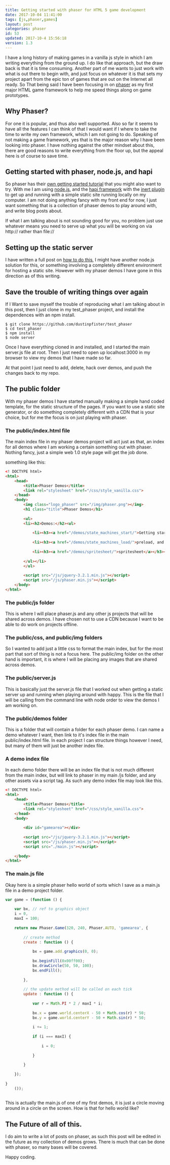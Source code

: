 ```yaml
---
title: Getting started with phaser for HTML 5 game development
date: 2017-10-04 11:41:00
tags: [js,phaser,games]
layout: post
categories: phaser
id: 53
updated: 2017-10-4 15:56:18
version: 1.3
---
```


I have a long history of making games in a vanilla js style in which I am writing everything from the ground up. I do like that approach, but the draw back is that it is time consuming. Another part of me wants to just work with what is out there to begin with, and just focus on whatever it is that sets my project apart from the epic ton of games that are out on the Internet all ready. So That being said I have been focusing in on [phaser](http://phaser.io/) as my first major HTML game framework to help me speed things along on game prototypes.

<!-- more -->

## Why Phaser?

For one it is popular, and thus also well supported. Also so far it seems to have all the features I can think of that I would want if I where to take the time to write my own framework, which I am not going to do. Speaking of not making a game framework, yes that is the major reason why I have been looking into phaser. I have nothing against the other mindset about this, there are good reasons to write everything from the floor up, but the appeal here is of course to save time.

## Getting started with phaser, node.js, and hapi

So phaser has their [own getting started tutorial](http://phaser.io/tutorials/getting-started) that you might also want to try. With me I am using [node.js](https://nodejs.org/en/), and the [hapi framework](https://hapijs.com/) with the [inert plugin](https://www.npmjs.com/package/inert) to get up and running with a simple static site running locally on my computer. I am not doing anything fancy with my front end for now, I just want something that is a collection of phaser demos to play around with, and write blog posts about.

If what I am talking about is not sounding good for you, no problem just use whatever means you need to serve up what you will be working on via http&#58;&#47;&#47; rather than file&#58;&#47;&#47;

## Setting up the static server

I have written a full post on [how to do this](/2017/10/01/hapi-static-file-server/), I might have another node.js solution for this, or something involving a completely different environment for hosting a static site. However with my phaser demos I have gone in this direction as of this writing.

## Save the trouble of writing things over again

If I Want to save myself the trouble of reproducing what I am talking about in this post, then I just clone in my test_phaser project, and install the dependences with an npm install.

```
$ git clone https://github.com/dustinpfister/test_phaser
$ cd test_phaser
$ npm install
$ node server
```

Once I have everything cloned in and installed, and I started the main server.js file at root. Then I just need to open up localhost:3000 in my browser to view my demos that I have made so far.

At that point I just need to add, delete, hack over demos, and push the changes back to my repo.

## The public folder

With my phaser demos I have started manually making a simple hand coded template, for the static structure of the pages. If you want to use a static site generator, or do something completely different with a CDN that is your choice, but for me the focus is on just playing with phaser.

### The public/index.html file

The main index file in my phaser demos project will act just as that, an index for all demos where I am working a certain something out with phaser. Nothing fancy, just a simple web 1.0 style page will get the job done.

something like this:

```html
<! DOCTYPE html>
<html>
    <head>
        <title>Phaser Demos</title>
        <link rel="stylesheet" href="/css/style_vanilla.css">
    </head>
    <body>
        <img class="logo_phaser" src="/img/phaser.png"></img>
        <h1 class="title">Phaser Demos</h1>
 
        <ul>
        <li><h2>Demos:</h2><ul>
 
            <li><h3><a href="/demos/state_machines_start/">Getting started with phaser, and state machines</a></h3></li>
 
            <li><h3><a href="/demos/state_machines_load/">preload, and load state</a></h3></li>
 
            <li><h3><a href="/demos/spritesheet/">spritesheet</a></h3></li>
 
        </ul></li>
        </ul>
 
        <script src="/js/jquery-3.2.1.min.js"></script>
        <script src="/js/phaser.min.js"></script>
    </body>
</html>
```

### The public/js folder

This is where I will place phaser.js and any other js projects that will be shared across demos. I have chosen not to use a CDN because I want to be able to do work on projects offline.

### The public/css, and public/img folders

So I wanted to add just a little css to format the main index, but for the most part that sort of thing is not a focus here. The public/img folder on the other hand is important, it is where I will be placing any images that are shared across demos.

### The public/server.js

This is basically just the server.js file that I worked out when getting a static server up and running when playing around with happy. This is the file that I will be calling from the command line with node order to view the demos I am working on.

### The public/demos folder

This is a folder that will contain a folder for each phaser demo. I can name a demo whatever I want, then link to it's index file in the main public/index.html file. In each project I can structure things however I need, but many of them will just be another index file.

### A demo index file

In each demo folder there will be an index file that is not much different from the main index, but will link to phaser in my main /js folder, and any other assets via a script tag. As such any demo index file may look like this.

```html
<! DOCTYPE html>
<html>
    <head>
        <title>Phaser Demos</title>
        <link rel="stylesheet" href="/css/style_vanilla.css">
    </head>
    <body>
 
        <div id="gamearea"></div>
 
        <script src="/js/jquery-3.2.1.min.js"></script>
        <script src="/js/phaser.min.js"></script>
        <script src="./main.js"></script>
 
    </body>
</html>
```

### The main.js file

Okay here is a simple phaser hello world of sorts which I save as a main.js file in a demo project folder.

```js
var game = (function () {
 
    var bx, // ref to graphics object
    i = 0,
    maxI = 100;
 
    return new Phaser.Game(320, 240, Phaser.AUTO, 'gamearea', {
 
        // create method
        create : function () {
 
            bx = game.add.graphics(0, 0);
 
            bx.beginFill(0x00ff00);
            bx.drawCircle(50, 50, 100);
            bx.endFill();
 
        },
 
        // the update method will be called on each tick
        update : function () {
 
            var r = Math.PI * 2 / maxI * i;
 
            bx.x = game.world.centerX - 50 + Math.cos(r) * 50;
            bx.y = game.world.centerY - 50 + Math.sin(r) * 50;
 
            i += 1;
 
            if (i === maxI) {
 
                i = 0;
 
            }
 
        }
 
    });
 
}
    ());
 
```

This is actually the main.js of one of my first demos, it is just a circle moving around in a circle on the screen. How is that for hello world like?

## The Future of all of this.

I do aim to write a lot of posts on phaser, as such this post will be edited in the future as my collection of demos grows. There is much that can be done with phaser, so many bases will be covered.

Happy coding.